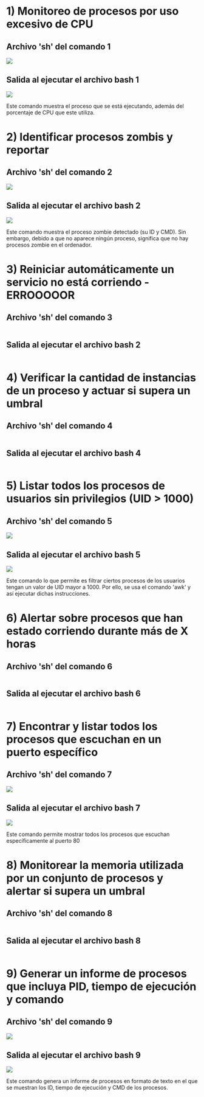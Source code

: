 # 1) Monitoreo de procesos por uso excesivo de CPU
## Archivo 'sh' del comando 1
![](https://github.com/DianaLlamoca/ComputacionParalelaYDistribuida/blob/main/SH1.png)

## Salida al ejecutar el archivo bash 1
![](https://github.com/DianaLlamoca/ComputacionParalelaYDistribuida/blob/main/Imagen1.png)
<p>Este comando muestra el proceso que se está ejecutando, además del porcentaje de CPU que este utiliza.</p>

# 2) Identificar procesos zombis y reportar
## Archivo 'sh' del comando 2
![](https://github.com/DianaLlamoca/ComputacionParalelaYDistribuida/blob/main/SH_2.png)

## Salida al ejecutar el archivo bash 2
![](https://github.com/DianaLlamoca/ComputacionParalelaYDistribuida/blob/main/bash_2.png)
<p>Este comando muestra el proceso zombie detectado (su ID y CMD). Sin embargo, debido a que no aparece ningún proceso, significa que no hay procesos zombie en el ordenador.</p>

# 3) Reiniciar automáticamente un servicio no está corriendo -ERROOOOOR
## Archivo 'sh' del comando 3
![]()

## Salida al ejecutar el archivo bash 2
![]()
<p></p>

# 4) Verificar la cantidad de instancias de un proceso y actuar si supera un umbral
## Archivo 'sh' del comando 4
![]()

## Salida al ejecutar el archivo bash 4
![]()
<p></p>

# 5) Listar todos los procesos de usuarios sin privilegios (UID > 1000)
## Archivo 'sh' del comando 5
![](https://github.com/DianaLlamoca/ComputacionParalelaYDistribuida/blob/main/SH_5.png)

## Salida al ejecutar el archivo bash 5
![](https://github.com/DianaLlamoca/ComputacionParalelaYDistribuida/blob/main/bash_5.png)
<p>Este comando lo que permite es filtrar ciertos procesos de los usuarios tengan un valor de UID mayor a 1000. Por ello, se usa el comando 'awk' y así ejecutar dichas instrucciones.</p>

# 6) Alertar sobre procesos que han estado corriendo durante más de X horas
## Archivo 'sh' del comando 6
![]()

## Salida al ejecutar el archivo bash 6
![]()
<p></p>

# 7) Encontrar y listar todos los procesos que escuchan en un puerto específico
## Archivo 'sh' del comando 7
![](https://github.com/DianaLlamoca/ComputacionParalelaYDistribuida/blob/main/Sh_7.png)

## Salida al ejecutar el archivo bash 7
![](https://github.com/DianaLlamoca/ComputacionParalelaYDistribuida/blob/main/bash7.png)
<p>Este comando permite mostrar todos los procesos que escuchan específicamente al puerto 80</p>

# 8) Monitorear la memoria utilizada por un conjunto de procesos y alertar si supera un umbral
## Archivo 'sh' del comando 8
![]()

## Salida al ejecutar el archivo bash 8
![]()
<p></p>


# 9) Generar un informe de procesos que incluya PID, tiempo de ejecución y comando
## Archivo 'sh' del comando 9
![](https://github.com/DianaLlamoca/ComputacionParalelaYDistribuida/blob/main/SH_9.png)

## Salida al ejecutar el archivo bash 9
![](https://github.com/DianaLlamoca/ComputacionParalelaYDistribuida/blob/main/bash9.png)
<p>Este comando genera un informe de procesos en formato de texto en el que se muestran los ID, tiempo de ejecución y CMD de los procesos.</p>
